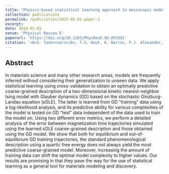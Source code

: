 ```yaml
---
title: "Physics-based statistical learning approach to mesoscopic model selection"
collection: publications
permalink: /publication/2015-01-01-paper-1
excerpt:
date: 2014-01-01
venue: 'Physical Review E'
paperurl: 'https://doi.org/10.1103/PhysRevE.92.053301'
citation: '<b>S. Taverniers</b>, T.S. Haut, K. Barros, F.J. Alexander, and T. Lookman. Physics-based statistical learning approach to mesoscopic model selection. <i>Phys. Rev. E</i> 92, 053301 (2015).'
---
```


## Abstract

In materials science and many other research areas, models are frequently inferred without considering their generalization to unseen data. We apply statistical learning using cross-validation to obtain an optimally predictive coarse-grained description of a two-dimensional kinetic nearest-neighbor Ising model with Glauber dynamics (GD) based on the stochastic Ginzburg-Landau equation (sGLE). The latter is learned from GD <q>training</q> data using a log-likelihood analysis, and its predictive ability for various complexities of the model is tested on GD <q>test</q> data independent of the data used to train the model on. Using two different error metrics, we perform a detailed analysis of the error between magnetization time trajectories simulated using the learned sGLE coarse-grained description and those obtained using the GD model. We show that both for equilibrium and out-of-equilibrium GD training trajectories, the standard phenomenological description using a quartic free energy does not always yield the most predictive coarse-grained model. Moreover, increasing the amount of training data can shift the optimal model complexity to higher values. Our results are promising in that they pave the way for the use of statistical learning as a general tool for materials modeling and discovery.


